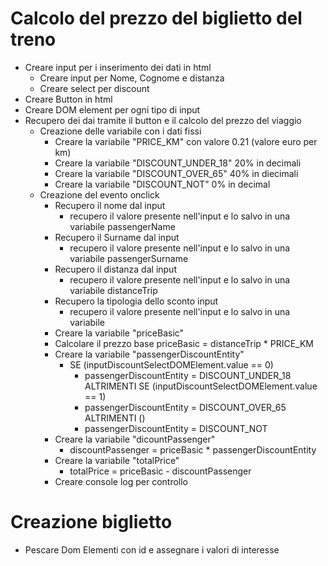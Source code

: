 # Calcolo del prezzo del biglietto del treno

- Creare input per i inserimento dei dati in html
    - Creare input per Nome, Cognome e distanza
    - Creare select per discount
- Creare Button  in html
- Creare DOM element per ogni tipo di input
- Recupero dei dai tramite il button e il calcolo del prezzo del viaggio
    - Creazione delle variabile con i dati fissi
         - Creare la variabile "PRICE_KM" con valore 0.21 (valore euro per km)
         - Creare la variabile "DISCOUNT_UNDER_18" 20% in decimali
         - Creare la variabile "DISCOUNT_OVER_65" 40% in diecimali
         - Creare la variabile "DISCOUNT_NOT" 0% in decimal
    - Creazione del evento onclick
        - Recupero il nome dal input
            - recupero il valore presente nell'input e lo salvo in una variabile passengerName
        - Recupero il Surname dal input
            - recupero il valore presente nell'input e lo salvo in una variabile passengerSurname
        - Recupero il distanza dal input
            - recupero il valore presente nell'input e lo salvo in una variabile distanceTrip
        - Recupero la tipologia dello sconto input
            - recupero il valore presente nell'input e lo salvo in una variabile
        - Creare la variabile "priceBasic"
        - Calcolare il prezzo base 
             priceBasic = distanceTrip * PRICE_KM
        - Creare la variabile "passengerDiscountEntity"
            -  SE (inputDiscountSelectDOMElement.value == 0) 
                - passengerDiscountEntity = DISCOUNT_UNDER_18
            ALTRIMENTI SE (inputDiscountSelectDOMElement.value == 1) 
                - passengerDiscountEntity = DISCOUNT_OVER_65
            ALTRIMENTI () 
                - passengerDiscountEntity = DISCOUNT_NOT
        - Creare la variabile "dicountPassenger"
            - discountPassenger = priceBasic * passengerDiscountEntity
        - Creare la variabile "totalPrice"
            - totalPrice = priceBasic - discountPassenger 
        - Creare console log per controllo
# Creazione biglietto

- Pescare Dom Elementi con id e assegnare i valori di interesse